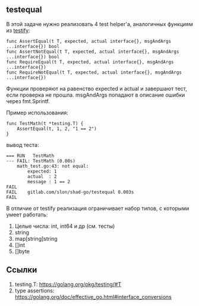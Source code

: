 ## testequal

В этой задаче нужно реализовать 4 test helper'а, аналогичных функциям из [testify](https://github.com/stretchr/testify):

```
func AssertEqual(t T, expected, actual interface{}, msgAndArgs ...interface{}) bool
func AssertNotEqual(t T, expected, actual interface{}, msgAndArgs ...interface{}) bool
func RequireEqual(t T, expected, actual interface{}, msgAndArgs ...interface{})
func RequireNotEqual(t T, expected, actual interface{}, msgAndArgs ...interface{})
```

Функции проверяют на равенство expected и actual и завершают тест, если проверка не прошла.
msgAndArgs попадают в описание ошибки через fmt.Sprintf.

Пример использования:
```
func TestMath(t *testing.T) {
	AssertEqual(t, 1, 2, "1 == 2")
}
```
вывод теста:
```
=== RUN   TestMath
--- FAIL: TestMath (0.00s)
    math_test.go:43: not equal:
        expected: 1
        actual  : 2
        message : 1 == 2
FAIL
FAIL    gitlab.com/slon/shad-go/testequal 0.003s
FAIL
```

В отличие от testify реализация ограничивает набор типов, с которыми умеет работать:
1. Целые числа: int, int64 и др (см. тесты)
2. string
3. map[string]string
4. []int
5. []byte

## Ссылки

1. testing.T: https://golang.org/pkg/testing/#T
2. type assertions: https://golang.org/doc/effective_go.html#interface_conversions
